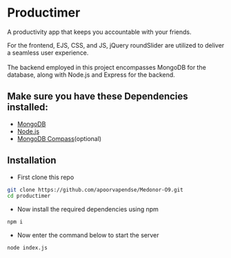 # Productimer
A productivity app that keeps you accountable with your friends.


For the frontend, EJS, CSS, and JS, jQuery roundSlider are utilized to deliver a seamless user experience.
\
\
The backend employed in this project encompasses MongoDB for the database, along with Node.js and Express for the backend.



## Make sure you have these Dependencies installed:
- [MongoDB](https://www.mongodb.com/docs/manual/administration/install-community/)
- [Node.js](https://nodejs.org/en/download)
- [MongoDB Compass](https://www.mongodb.com/try/download/compass)(optional)

## Installation

-  First clone this repo

```bash
git clone https://github.com/apoorvapendse/Medonor-O9.git
cd productimer
```
- Now install the required dependencies using npm
```bash
npm i 
```
- Now enter the command below to start the server 
```bash
node index.js
```

